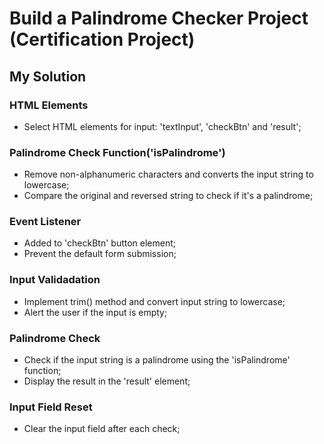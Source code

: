 # Build a Palindrome Checker Project (Certification Project)

## My Solution

### HTML Elements
* Select HTML elements for input: 'textInput', 'checkBtn' and 'result';
  
### Palindrome Check Function('isPalindrome')
* Remove non-alphanumeric characters and converts the input string to lowercase;
* Compare the original and reversed string to check if it's a palindrome;

### Event Listener
* Added to 'checkBtn' button element;
* Prevent the default form submission;

### Input Validadation
* Implement trim() method and convert input string to lowercase;
* Alert the user if the input is empty;

### Palindrome Check
* Check if the input string is a palindrome using the 'isPalindrome' function;
* Display the result in the 'result' element;

### Input Field Reset
* Clear the input field after each check;
